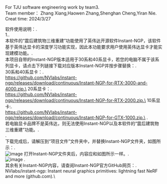For TJU software engineering work by team3.\
Team member： Zhang Xiang,Haowen Zhang,Shenghan Cheng,Yiran Nie.\
Creat time: 2024/3/27

软件使用说明：.\
1..\
本软件的“震后建筑物三维重建”功能使用了英伟达开源软件Instant-NGP，该软件基于英伟达显卡的深度学习功能实现，因此本功能要求用户使用英伟达显卡才能实现建模功能。.\
本项目自带的Instant-NGP版本适用于30系和40系显卡，若您的电脑不属于该系列显卡，请点击下列链接下载对应版本Instant-NGP并按步骤替换：.\
30系和40系显卡：.\
https://github.com/NVlabs/instant-ngp/releases/download/continuous/Instant-NGP-for-RTX-3000-and-4000.zip.\
20系显卡：.\
https://github.com/NVlabs/instant-ngp/releases/download/continuous/Instant-NGP-for-RTX-2000.zip.\
10系显卡:.\
https://github.com/NVlabs/instant-ngp/releases/download/continuous/Instant-NGP-for-GTX-1000.zip.\
.\
若电脑显卡品牌不是英伟达，则无法使用Instant-NGP以及本软件的“震后建筑物三维重建”功能。.\
.\
下载完成后，请解压到“项目文件”文件夹中，并替换Instant-NGP文件夹，如图所示：.\
 ![image](https://github.com/lcBreathe/team3_work/assets/165003424/cf33bd2a-a618-4b9c-be51-c8c4774dd7ca)
打开Instant-NGP文件夹后，内容应和如图所示一样。.\
 ![image](https://github.com/lcBreathe/team3_work/assets/165003424/2d70032e-c631-49ad-803e-08a56171f59c)
.\
其余有关Instant-NGP内容，请查阅Instant-NGP官方GitHub网页：.\
NVlabs/instant-ngp: Instant neural graphics primitives: lightning fast NeRF and more (github.com).\
